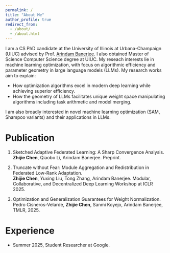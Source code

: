 ```yaml
---
permalink: /
title: "About Me"
author_profile: true
redirect_from: 
  - /about/
  - /about.html
---
```


I am a CS PhD candidate at the University of Illinois at Urbana-Champaign (UIUC) advised by Prof. [Arindam Banerjee](https://arindam.cs.illinois.edu/). I also obtained Master of Science Computer Science degree at UIUC. My reseach interests lie in machine learning optimization, with focus on algorithmic efficiency and parameter geometry in large language models (LLMs). My research works aim to explain:

- How optimization algorithms excel in modern deep learning while achieving superior efficiency.
- How the geometry of LLMs facilitates unique weight space manipulating algorithms including task arithmetic and model merging.

I am also broadly interested in novel machine learning optimization (SAM, Shampoo variants) and their applications in LLMs.

Publication
======
1. Sketched Adaptive Federated Learning: A Sharp Convergence Analysis. \
  **Zhijie Chen**, Qiaobo Li, Arindam Banerjee. Preprint.

2. Truncate without Fear: Module Aggregation and Redistribution in Federated Low-Rank Adaptation. \
  **Zhijie Chen**, Yuxing Liu, Tong Zhang, Arindam Banerjee. Modular, Collaborative, and Decentralized Deep Learning Workshop at ICLR 2025. 

3. Optimization and Generalization Guarantees for Weight Normalization. \
   Pedro Cisneros-Velarde, **Zhijie Chen**, Sanmi Koyejo, Arindam Banerjee, TMLR, 2025.


Experience
=======
- Summer 2025, Student Researcher at Google.